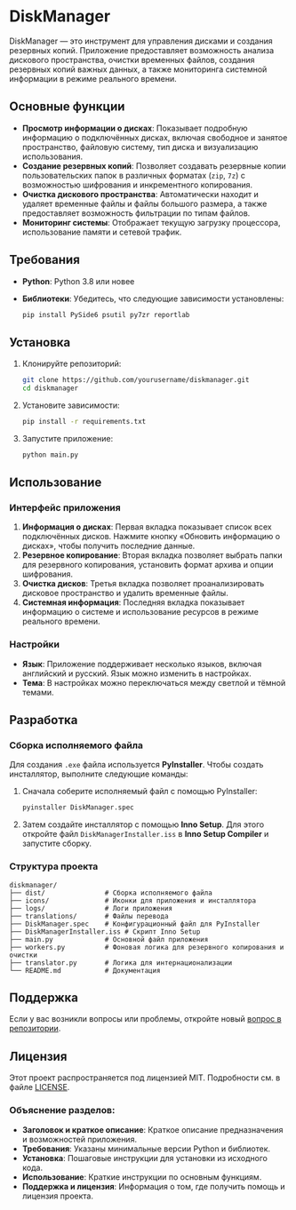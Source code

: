# DiskManager

DiskManager — это инструмент для управления дисками и создания резервных копий. Приложение предоставляет возможность анализа дискового пространства, очистки временных файлов, создания резервных копий важных данных, а также мониторинга системной информации в режиме реального времени.

## Основные функции

- **Просмотр информации о дисках**: Показывает подробную информацию о подключённых дисках, включая свободное и занятое пространство, файловую систему, тип диска и визуализацию использования.
- **Создание резервных копий**: Позволяет создавать резервные копии пользовательских папок в различных форматах (`zip`, `7z`) с возможностью шифрования и инкрементного копирования.
- **Очистка дискового пространства**: Автоматически находит и удаляет временные файлы и файлы большого размера, а также предоставляет возможность фильтрации по типам файлов.
- **Мониторинг системы**: Отображает текущую загрузку процессора, использование памяти и сетевой трафик.

## Требования

- **Python**: Python 3.8 или новее
- **Библиотеки**: Убедитесь, что следующие зависимости установлены:

  ```bash
  pip install PySide6 psutil py7zr reportlab
  ```

## Установка

1. Клонируйте репозиторий:

   ```bash
   git clone https://github.com/yourusername/diskmanager.git
   cd diskmanager
   ```

2. Установите зависимости:

   ```bash
   pip install -r requirements.txt
   ```

3. Запустите приложение:

   ```bash
   python main.py
   ```

## Использование

### Интерфейс приложения

1. **Информация о дисках**: Первая вкладка показывает список всех подключённых дисков. Нажмите кнопку «Обновить информацию о дисках», чтобы получить последние данные.
2. **Резервное копирование**: Вторая вкладка позволяет выбрать папки для резервного копирования, установить формат архива и опции шифрования.
3. **Очистка дисков**: Третья вкладка позволяет проанализировать дисковое пространство и удалить временные файлы.
4. **Системная информация**: Последняя вкладка показывает информацию о системе и использование ресурсов в режиме реального времени.

### Настройки

- **Язык**: Приложение поддерживает несколько языков, включая английский и русский. Язык можно изменить в настройках.
- **Тема**: В настройках можно переключаться между светлой и тёмной темами.

## Разработка

### Сборка исполняемого файла

Для создания `.exe` файла используется **PyInstaller**. Чтобы создать инсталлятор, выполните следующие команды:

1. Сначала соберите исполняемый файл с помощью PyInstaller:

   ```bash
   pyinstaller DiskManager.spec
   ```

2. Затем создайте инсталлятор с помощью **Inno Setup**. Для этого откройте файл `DiskManagerInstaller.iss` в **Inno Setup Compiler** и запустите сборку.

### Структура проекта

```plaintext
diskmanager/
├── dist/               # Сборка исполняемого файла
├── icons/              # Иконки для приложения и инсталлятора
├── logs/               # Логи приложения
├── translations/       # Файлы перевода
├── DiskManager.spec    # Конфигурационный файл для PyInstaller
├── DiskManagerInstaller.iss # Скрипт Inno Setup
├── main.py             # Основной файл приложения
├── workers.py          # Фоновая логика для резервного копирования и очистки
├── translator.py       # Логика для интернационализации
└── README.md           # Документация
```

## Поддержка

Если у вас возникли вопросы или проблемы, откройте новый [вопрос в репозитории](https://github.com/DokaiiMob/diskmanager/issues).

## Лицензия

Этот проект распространяется под лицензией MIT. Подробности см. в файле [LICENSE](LICENSE).


### Объяснение разделов:

- **Заголовок и краткое описание**: Краткое описание предназначения и возможностей приложения.
- **Требования**: Указаны минимальные версии Python и библиотек.
- **Установка**: Пошаговые инструкции для установки из исходного кода.
- **Использование**: Краткие инструкции по основным функциям.
- **Поддержка и лицензия**: Информация о том, где получить помощь и лицензия проекта.
